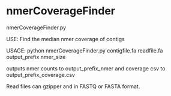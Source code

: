 nmerCoverageFinder
==================
nmerCoverageFinder.py

USE: Find the median nmer coverage of contigs

USAGE: python nmerCoverageFinder.py contigfile.fa readfile.fa output_prefix nmer_size

outputs nmer counts to output_prefix_nmer and coverage csv to output_prefix_coverage.csv

Read files can gzipper and in FASTQ or FASTA format.
